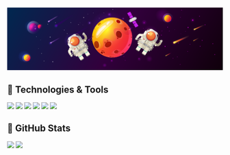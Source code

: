 [![Header](https://raw.githubusercontent.com/ch4t5ky/ch4t5ky/master/space_header.png)](https://www.instagram.com/rus_empire1721/)
## 🔧 Technologies & Tools
![](https://img.shields.io/badge/Editor-PyCharm-informational?style=flat&logo=pycharm&logoColor=white&color=ffa500)
![](https://img.shields.io/badge/Code-Python-informational?style=flat&logo=python&logoColor=white&color=ffa500)
![](https://img.shields.io/badge/Code-Golang-informational?style=flat&logo=go&logoColor=white&color=ffa500)
![](https://img.shields.io/badge/Tools-Docker-informational?style=flat&logo=docker&logoColor=white&color=ffa500)
![](https://img.shields.io/badge/Shell-Bash-informational?style=flat&logo=gnu-bash&logoColor=white&color=ffa500)
![](https://img.shields.io/badge/Cloud-Digital_Ocean-informational?style=flat&logo=digitalocean&logoColor=white&color=ffa500)

## &#127919; GitHub Stats
<p>
  <img src = "https://github-readme-stats.vercel.app/api/top-langs/?username=ch4t5ky&show_icons=true&hide=tcl,kotlin">
  <img src = "https://github-readme-stats.vercel.app/api?username=ch4t5ky&show_icons=true&line_height=27&count_private=true">
</p>


